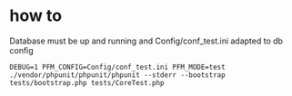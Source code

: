 # how to

Database must be up and running and Config/conf_test.ini adapted to db config

    DEBUG=1 PFM_CONFIG=Config/conf_test.ini PFM_MODE=test ./vendor/phpunit/phpunit/phpunit --stderr --bootstrap tests/bootstrap.php tests/CoreTest.php
